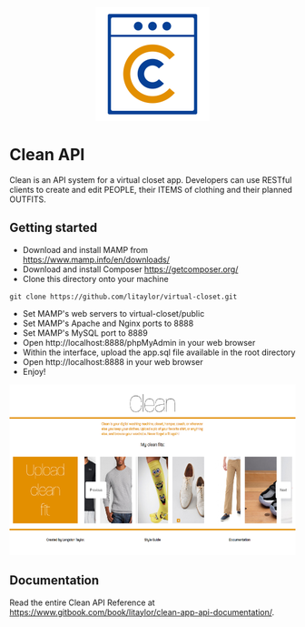<p align="center"><img src="public/logo-png.png" height="200" width="auto"></p>

# Clean API

Clean is an API system for a virtual closet app. Developers can use RESTful clients to create and edit PEOPLE, their ITEMS of clothing and their planned OUTFITS.

## Getting started

- Download and install MAMP from https://www.mamp.info/en/downloads/
- Download and install Composer https://getcomposer.org/
- Clone this directory onto your machine
```
git clone https://github.com/litaylor/virtual-closet.git
```
- Set MAMP's web servers to virtual-closet/public
- Set MAMP's Apache and Nginx ports to 8888
- Set MAMP's MySQL port to 8889
- Open http://localhost:8888/phpMyAdmin in your web browser
- Within the interface, upload the app.sql file available in the root directory
- Open http://localhost:8888 in your web browser
- Enjoy!

<p align="center"><img src="screenshot.PNG" height="300" width="auto"></p>

## Documentation

Read the entire Clean API Reference at https://www.gitbook.com/book/litaylor/clean-app-api-documentation/.
